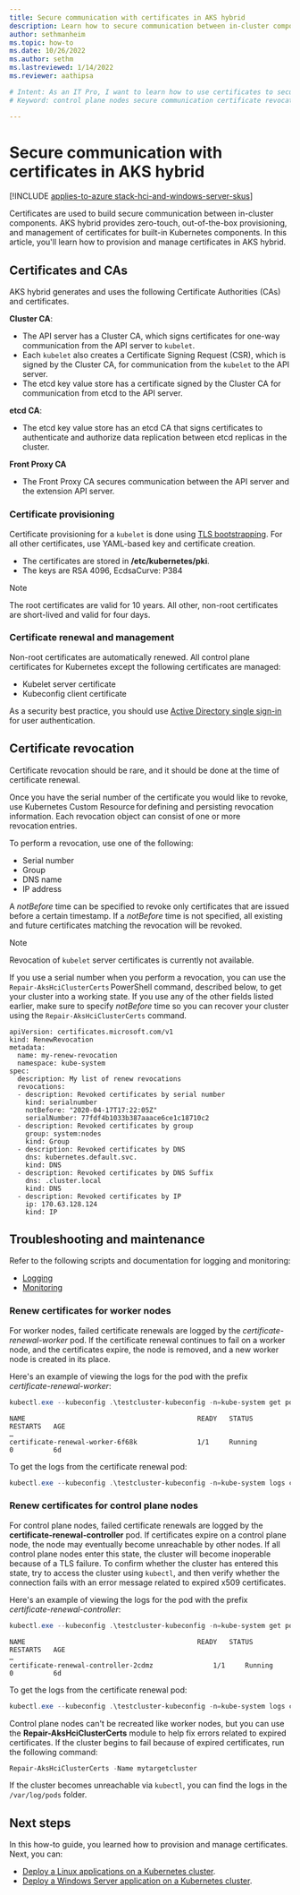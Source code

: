 ```yaml
---
title: Secure communication with certificates in AKS hybrid
description: Learn how to secure communication between in-cluster components in Azure Kubernetes Service by provisioning and managing certificates in AKS hybrid.
author: sethmanheim
ms.topic: how-to
ms.date: 10/26/2022
ms.author: sethm 
ms.lastreviewed: 1/14/2022
ms.reviewer: aathipsa

# Intent: As an IT Pro, I want to learn how to use certificates to secure communication between in-cluster components on my AKS deployment.
# Keyword: control plane nodes secure communication certificate revocation

---
```


# Secure communication with certificates in AKS hybrid

[!INCLUDE [applies-to-azure stack-hci-and-windows-server-skus](includes/aks-hci-applies-to-skus/aks-hybrid-applies-to-azure-stack-hci-windows-server-sku.md)]

Certificates are used to build secure communication between in-cluster components. AKS hybrid provides zero-touch, out-of-the-box provisioning, and management of certificates for built-in Kubernetes components. In this article, you'll learn how to provision and manage certificates in AKS hybrid.

## Certificates and CAs

AKS hybrid generates and uses the following Certificate Authorities (CAs) and certificates.

**Cluster CA**:
- The API server has a Cluster CA, which signs certificates for one-way communication from the API server to `kubelet`.
- Each `kubelet` also creates a Certificate Signing Request (CSR), which is signed by the Cluster CA, for communication from the `kubelet` to the API server.
- The etcd key value store has a certificate signed by the Cluster CA for communication from etcd to the API server. 

**etcd CA**:
- The etcd key value store has an etcd CA that signs certificates to authenticate and authorize data replication between etcd replicas in the cluster.

**Front Proxy CA**
- The Front Proxy CA secures communication between the API server and the extension API server.

### Certificate provisioning 

Certificate provisioning for a `kubelet` is done using [TLS bootstrapping](https://kubernetes.io/docs/reference/access-authn-authz/kubelet-tls-bootstrapping/). For all other certificates, use YAML-based key and certificate creation. 

- The certificates are stored in **/etc/kubernetes/pki**.
- The keys are RSA 4096, EcdsaCurve: P384 

> [!NOTE]
> The root certificates are valid for 10 years. All other, non-root certificates are short-lived and valid for four days.

### Certificate renewal and management

Non-root certificates are automatically renewed. All control plane certificates for Kubernetes except the following certificates are managed:

- Kubelet server certificate 
- Kubeconfig client certificate 

As a security best practice, you should use [Active Directory single sign-in](./ad-sso.md) for user authentication.

## Certificate revocation

Certificate revocation should be rare, and it should be done at the time of certificate renewal. 

Once you have the serial number of the certificate you would like to revoke, use Kubernetes Custom Resource for defining and persisting revocation information. Each revocation object can consist of one or more revocation entries.  

To perform a revocation, use one of the following:

- Serial number 
- Group 
- DNS name 
- IP address  

A _notBefore_ time can be specified to revoke only certificates that are issued before a certain timestamp. If a _notBefore_ time is not specified, all existing and future certificates matching the revocation will be revoked. 

> [!NOTE]
> Revocation of `kubelet` server certificates is currently not available.

If you use a serial number when you perform a revocation, you can use the `Repair-AksHciClusterCerts` PowerShell command, described below, to get your cluster into a working state. If you use any of the other fields listed earlier, make sure to specify _notBefore_ time so you can recover your cluster using the `Repair-AksHciClusterCerts` command. 

```Console
apiVersion: certificates.microsoft.com/v1 
kind: RenewRevocation 
metadata: 
  name: my-renew-revocation 
  namespace: kube-system 
spec: 
  description: My list of renew revocations 
  revocations: 
  - description: Revoked certificates by serial number 
    kind: serialnumber 
    notBefore: "2020-04-17T17:22:05Z" 
    serialNumber: 77fdf4b1033b387aaace6ce1c18710c2 
  - description: Revoked certificates by group 
    group: system:nodes 
    kind: Group 
  - description: Revoked certificates by DNS 
    dns: kubernetes.default.svc. 
    kind: DNS 
  - description: Revoked certificates by DNS Suffix 
    dns: .cluster.local 
    kind: DNS 
  - description: Revoked certificates by IP 
    ip: 170.63.128.124 
    kind: IP 
```

## Troubleshooting and maintenance

Refer to the following scripts and documentation for logging and monitoring:

- [Logging](https://github.com/microsoft/AKS-HCI-Apps/tree/main/Logging)
- [Monitoring](https://github.com/microsoft/AKS-HCI-Apps/tree/main/Monitoring#certs-and-keys-monitoring)

### Renew certificates for worker nodes

For worker nodes, failed certificate renewals are logged by the *certificate-renewal-worker* pod. If the certificate renewal continues to fail on a worker node, and the certificates expire, the node is removed, and a new worker node is created in its place. 

Here's an example of viewing the logs for the pod with the prefix *certificate-renewal-worker*: 

```powershell
kubectl.exe --kubeconfig .\testcluster-kubeconfig -n=kube-system get pods 
```

```Output
NAME                                           READY   STATUS             RESTARTS   AGE 
… 
certificate-renewal-worker-6f68k               1/1     Running            0          6d 
```

To get the logs from the certificate renewal pod:

```powershell
kubectl.exe --kubeconfig .\testcluster-kubeconfig -n=kube-system logs certificate-renewal-worker-6f68k
```

### Renew certificates for control plane nodes

For control plane nodes, failed certificate renewals are logged by the **certificate-renewal-controller** pod. If certificates expire on a control plane node, the node may eventually become unreachable by other nodes. If all control plane nodes enter this state, the cluster will become inoperable because of a TLS failure. To confirm whether the cluster has entered this state, try to access the cluster using `kubectl`, and then verify whether the connection fails with an error message related to expired x509 certificates. 

Here's an example of viewing the logs for the pod with the prefix *certificate-renewal-controller*:

```powershell
kubectl.exe --kubeconfig .\testcluster-kubeconfig -n=kube-system get pods 
```

```Output
NAME                                           READY   STATUS             RESTARTS   AGE 
… 
certificate-renewal-controller-2cdmz               1/1     Running            0          6d 
```

To get the logs from the certificate renewal pod:

```powershell
kubectl.exe --kubeconfig .\testcluster-kubeconfig -n=kube-system logs certificate-renewal-controller-2cdmz
```

Control plane nodes can't be recreated like worker nodes, but you can use the **Repair-AksHciClusterCerts** module to help fix errors related to expired certificates. If the cluster begins to fail because of expired certificates, run the following command: 

```powershell
Repair-AksHciClusterCerts -Name mytargetcluster 
```

If the cluster becomes unreachable via `kubectl`, you can find the logs in the `/var/log/pods` folder.

## Next steps

In this how-to guide, you learned how to provision and manage certificates. Next, you can:
- [Deploy a Linux applications on a Kubernetes cluster](./deploy-linux-application.md).
- [Deploy a Windows Server application on a Kubernetes cluster](./deploy-windows-application.md).
